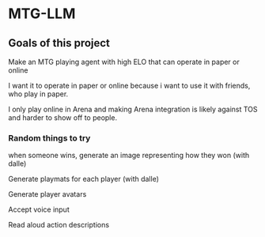 # MTG-LLM

## Goals of this project

Make an MTG playing agent with high ELO that can operate in paper or online

I want it to operate in paper or online because i want to use it with friends, who play in paper.

I only play online in Arena and making Arena integration is likely against TOS and harder to show off to people.


### Random things to try

when someone wins, generate an image representing how they won (with dalle)

Generate playmats for each player (with dalle)

Generate player avatars

Accept voice input

Read aloud action descriptions